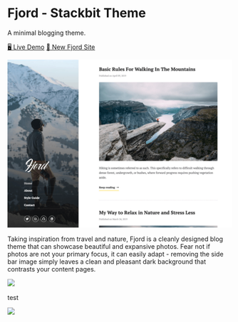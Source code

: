 # Fjord - Stackbit Theme
A minimal blogging theme.

[🖥️ Live Demo](https://themes.stackbit.com/demos/fjord/) 
[🚀 New Fjord Site](http://app.stackbit.com/wizard?theme=fjord)

![](stackbit/images/demo-1024x768.png "")

Taking inspiration from travel and nature, Fjord is a cleanly designed blog theme that can showcase beautiful and expansive photos. Fear not if photos are not your primary focus, it can easily adapt - removing the side bar image simply leaves a clean and pleasant dark background that contrasts your content pages.


![](https://www.stackbit.com/images/theme-fjord-ani.gif "")

test

<img src="https://www.stackbit.com/images/theme-fjord-ani.gif">
